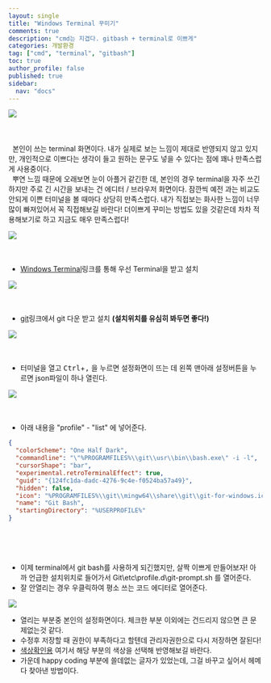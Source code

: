 ```yaml
---
layout: single
title: "Windows Terminal 꾸미기"
comments: true
description: "cmd는 지겹다. gitbash + terminal로 이쁘게"
categories: 개발환경
tag: ["cmd", "terminal", "gitbash"]
toc: true
author_profile: false
published: true
sidebar:
  nav: "docs"
---
```


![]({{site.url}}\images\2022-08-21\TerminalBeautify.excalidraw.png)
<br/><br/><br/><br/>
&nbsp; 본인이 쓰는 terminal 화면이다. 내가 실제로 보는 느낌이 제대로 반영되지 않고 있지만, 개인적으로 이쁘다는 생각이 들고 원하는 문구도 넣을 수 있다는 점에 꽤나 만족스럽게 사용중이다.<br/>
&nbsp; 뿌연 느낌 때문에 오래보면 눈이 아플거 같긴한 데, 본인의 경우 terminal을 자주 쓰긴하지만 주로 긴 시간을 보내는 건 에디터 / 브라우저 화면이다. 잠깐씩 예전 과는 비교도 안되게 이쁜 터미널을 볼 때마다 상당히 만족스럽다. 내가 직접보는 화사한 느낌이 너무 많이 빠져있어서 꼭 직접해보길 바란다! 더이쁘게 꾸미는 방법도 있을 것같은데 차차 적용해보기로 하고 지금도 매우 만족스럽다!

![]({{site.url}}\images\2022-08-21\Terminal2.jpg)
<br/><br/><br/>

- [Windows Terminal](https://apps.microsoft.com/store/detail/windows-terminal/9N0DX20HK701?hl=ko-kr&gl=KR)링크를 통해 우선 Terminal을 받고 설치

![]({{site.url}}\images\2022-08-21\Terminal4.jpg)
<br/><br/><br/>

- [git](https://git-scm.com/)링크에서 git 다운 받고 설치 **(설치위치를 유심히 봐두면 좋다!)**

![]({{site.url}}\images\2022-08-21\Terminal3.jpg)
<br/><br/><br/>

- 터미널을 열고 <kbd>Ctrl</kbd>+<kbd>,</kbd> 을 누르면 설정화면이 뜨는 데 왼쪽 맨아래 설정버튼을 누르면 json파일이 하나 열린다.

![]({{site.url}}\images\2022-08-21\Terminal5.jpg)
<br/><br/><br/>

- 아래 내용을 "profile" - "list" 에 넣어준다.

```json
{
  "colorScheme": "One Half Dark",
  "commandline": "\"%PROGRAMFILES%\\git\\usr\\bin\\bash.exe\" -i -l",
  "cursorShape": "bar",
  "experimental.retroTerminalEffect": true,
  "guid": "{124fc1da-dadc-4276-9c4e-f0524ba57a49}",
  "hidden": false,
  "icon": "%PROGRAMFILES%\\git\\mingw64\\share\\git\\git-for-windows.ico",
  "name": "Git Bash",
  "startingDirectory": "%USERPROFILE%"
}
```

<br/><br/><br/>

- 이제 terminal에서 git bash를 사용하게 되긴했지만, 살짝 이쁘게 만들어보자! 아까 언급한 설치위치로 들어가서 Git\etc\profile.d\git-prompt.sh 를 열어준다.
- 잘 안열리는 경우 우클릭하여 평소 쓰는 코드 에디터로 열어준다.

![]({{site.url}}\images\2022-08-21\Terminal6.jpg)

- 열리는 부분중 본인의 설정화면이다. 체크한 부분 이외에는 건드리지 않으면 큰 문제없는것 같다.
- 수정후 저장할 때 권한이 부족하다고 할텐데 관리자권한으로 다시 저장하면 잘된다!
- [색상확인용](https://gist.github.com/krosti/2624108) 여기서 해당 부분의 색상을 선택해 반영해보길 바란다.
- 가운데 happy coding 부분에 쓸데없는 글자가 있었는데, 그걸 바꾸고 싶어서 헤메다 찾아낸 방법이다.
